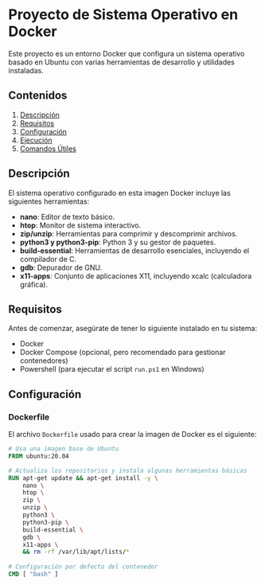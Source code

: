 # Proyecto de Sistema Operativo en Docker

Este proyecto es un entorno Docker que configura un sistema operativo basado en Ubuntu con varias herramientas de desarrollo y utilidades instaladas. 

## Contenidos

1. [Descripción](#descripción)
2. [Requisitos](#requisitos)
3. [Configuración](#configuración)
4. [Ejecución](#ejecución)
5. [Comandos Útiles](#comandos-útiles)

## Descripción

El sistema operativo configurado en esta imagen Docker incluye las siguientes herramientas:

- **nano**: Editor de texto básico.
- **htop**: Monitor de sistema interactivo.
- **zip/unzip**: Herramientas para comprimir y descomprimir archivos.
- **python3 y python3-pip**: Python 3 y su gestor de paquetes.
- **build-essential**: Herramientas de desarrollo esenciales, incluyendo el compilador de C.
- **gdb**: Depurador de GNU.
- **x11-apps**: Conjunto de aplicaciones X11, incluyendo xcalc (calculadora gráfica).

## Requisitos

Antes de comenzar, asegúrate de tener lo siguiente instalado en tu sistema:

- Docker
- Docker Compose (opcional, pero recomendado para gestionar contenedores)
- Powershell (para ejecutar el script `run.ps1` en Windows)

## Configuración

### Dockerfile

El archivo `Dockerfile` usado para crear la imagen de Docker es el siguiente:

```Dockerfile
# Usa una imagen base de Ubuntu
FROM ubuntu:20.04

# Actualiza los repositorios y instala algunas herramientas básicas
RUN apt-get update && apt-get install -y \
    nano \
    htop \
    zip \
    unzip \
    python3 \
    python3-pip \
    build-essential \
    gdb \
    x11-apps \
    && rm -rf /var/lib/apt/lists/*
    
# Configuración por defecto del contenedor
CMD [ "bash" ]
